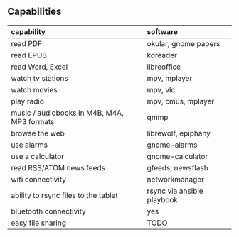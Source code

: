 ## Capabilities


| capability | software |
| :---- | :---- |
| read PDF | okular, gnome papers|
| read EPUB | koreader |
| read Word, Excel | libreoffice | 
| watch tv stations | mpv, mplayer |
| watch movies | mpv, vlc |
| play radio | mpv, cmus, mplayer |
| music / audiobooks in M4B, M4A, MP3 formats | qmmp |
| browse the web | librewolf, epiphany |
| use alarms | gnome-alarms |
| use a calculator | gnome-calculator |
| read RSS/ATOM news feeds | gfeeds, newsflash |
| wifi connectivity | networkmanager |
| ability to rsync files to the tablet | rsync via ansible playbook |
| bluetooth connectivity | yes |
| easy file sharing | TODO |


